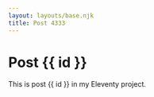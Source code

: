 ```yaml
---
layout: layouts/base.njk
title: Post 4333
---
```


# Post {{ id }}

This is post {{ id }} in my Eleventy project.

